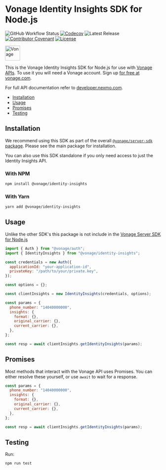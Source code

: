 # Vonage Identity Insights SDK for Node.js

![GitHub Workflow Status](https://img.shields.io/github/actions/workflow/status/vonage/vonage-node-sdk/ci.yml?branch=main) [![Codecov](https://img.shields.io/codecov/c/github/vonage/vonage-node-sdk?label=Codecov&logo=codecov&style=flat-square)](https://codecov.io/gh/Vonage/vonage-server-sdk) ![Latest Release](https://img.shields.io/npm/v/@vonage/identity-insights-v2?label=%40vonage%2Fidentity-insightss&style=flat-square) [![Contributor Covenant](https://img.shields.io/badge/Contributor%20Covenant-v2.0%20adopted-ff69b4.svg?style=flat-square)](../../CODE_OF_CONDUCT.md) [![License](https://img.shields.io/npm/l/@vonage/accounts?label=License&style=flat-square)][license]

<img src="https://developer.nexmo.com/images/logos/vbc-logo.svg" height="48px" alt="Vonage" />

This is the Vonage Identity Insights SDK for Node.js for use with [Vonage APIs](https://www.vonage.com/). To use it you will need a Vonage account. Sign up [for free at vonage.com][signup].

For full API documentation refer to [developer.nexmo.com](https://developer.nexmo.com/).

* [Installation](#installation)
* [Usage](#usage)
* [Promises](#promises)
* [Testing](#testing)

## Installation

We recommend using this SDK as part of the overall [`@vonage/server-sdk` package](https://github.com/vonage/vonage-node-sdk). Please see the main package for installation.

You can also use this SDK standalone if you only need access to just the Identity Insights API.

### With NPM

```bash
npm install @vonage/identity-insights
```

### With Yarn

```bash
yarn add @vonage/identity-insights
```

## Usage

Unlike the other SDK's this package is not include in the [Vonage Server SDK for Node.js](https://github.com/vonage/vonage-node-sdk)

```js
import { Auth } from "@vonage/auth";
import { IdentityInsights } from "@vonage/identity-insights";

const credentials = new Auth({
  applicationId: "your-application-id",
  privateKey: "/path/to/your/private.key",
});

const options = {};

const clientInsights = new IdentityInsights(credentials, options);

const params = {
  phone_number: "14040000000",
  insights: {
    format: {},
    original_carrier: {},
    current_carrier: {},
  },
};

const resp = await clientInsights.getIdentityInsights(params);
```

## Promises

Most methods that interact with the Vonage API uses Promises. You can either resolve these yourself, or use `await` to wait for a response.

```js
const params = {
  phone_number: "14040000000",
  insights: {
    format: {},
    original_carrier: {},
    current_carrier: {},
  },
};

const resp = await clientInsights.getIdentityInsights(params);
```

## Testing

Run:

```bash
npm run test
```

[signup]: https://dashboard.nexmo.com/sign-up?utm_source=DEV_REL&utm_medium=github&utm_campaign=node-server-sdk
[license]: ../../LICENSE.txt
